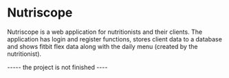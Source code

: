 # Nutriscope
Nutriscope is a web application for nutritionists and their clients. The application has login and register functions,
stores client data to a database and shows fitbit flex data along with the daily menu (created by the nutritionist).

----- the project is not finished ----
